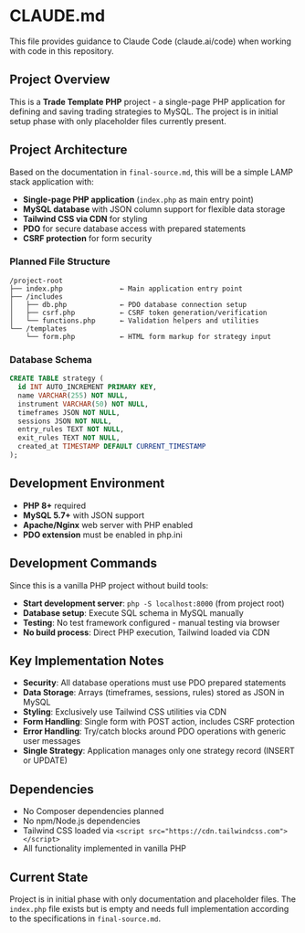 # CLAUDE.md

This file provides guidance to Claude Code (claude.ai/code) when working with code in this repository.

## Project Overview

This is a **Trade Template PHP** project - a single-page PHP application for defining and saving trading strategies to MySQL. The project is in initial setup phase with only placeholder files currently present.

## Project Architecture

Based on the documentation in `final-source.md`, this will be a simple LAMP stack application with:

- **Single-page PHP application** (`index.php` as main entry point)
- **MySQL database** with JSON column support for flexible data storage  
- **Tailwind CSS via CDN** for styling
- **PDO** for secure database access with prepared statements
- **CSRF protection** for form security

### Planned File Structure
```
/project-root
├── index.php              ← Main application entry point
├── /includes
│   ├── db.php             ← PDO database connection setup
│   ├── csrf.php           ← CSRF token generation/verification
│   └── functions.php      ← Validation helpers and utilities
└── /templates
    └── form.php           ← HTML form markup for strategy input
```

### Database Schema
```sql
CREATE TABLE strategy (
  id INT AUTO_INCREMENT PRIMARY KEY,
  name VARCHAR(255) NOT NULL,
  instrument VARCHAR(50) NOT NULL,
  timeframes JSON NOT NULL,
  sessions JSON NOT NULL,
  entry_rules TEXT NOT NULL,
  exit_rules TEXT NOT NULL,
  created_at TIMESTAMP DEFAULT CURRENT_TIMESTAMP
);
```

## Development Environment

- **PHP 8+** required
- **MySQL 5.7+** with JSON support
- **Apache/Nginx** web server with PHP enabled
- **PDO extension** must be enabled in php.ini

## Development Commands

Since this is a vanilla PHP project without build tools:

- **Start development server**: `php -S localhost:8000` (from project root)
- **Database setup**: Execute SQL schema in MySQL manually
- **Testing**: No test framework configured - manual testing via browser
- **No build process**: Direct PHP execution, Tailwind loaded via CDN

## Key Implementation Notes

- **Security**: All database operations must use PDO prepared statements
- **Data Storage**: Arrays (timeframes, sessions, rules) stored as JSON in MySQL
- **Styling**: Exclusively use Tailwind CSS utilities via CDN
- **Form Handling**: Single form with POST action, includes CSRF protection
- **Error Handling**: Try/catch blocks around PDO operations with generic user messages
- **Single Strategy**: Application manages only one strategy record (INSERT or UPDATE)

## Dependencies

- No Composer dependencies planned
- No npm/Node.js dependencies  
- Tailwind CSS loaded via `<script src="https://cdn.tailwindcss.com"></script>`
- All functionality implemented in vanilla PHP

## Current State

Project is in initial phase with only documentation and placeholder files. The `index.php` file exists but is empty and needs full implementation according to the specifications in `final-source.md`.